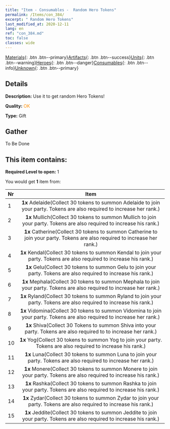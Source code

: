 ```yaml
---
title: "Item - Consumables -  Random Hero Tokens"
permalink: /Items/con_384/
excerpt: " Random Hero Tokens"
last_modified_at: 2020-12-11
lang: en
ref: "con_384.md"
toc: false
classes: wide
---
```

 [Materials](/Items/){: .btn .btn--primary}[Artifacts](/Items/Artifacts/){: .btn .btn--success}[Units](/Items/Units/){: .btn .btn--warning}[Heroes](/Items/Heroes/){: .btn .btn--danger}[Consumables](/Items/Consumables/){: .btn .btn--info}[Unknown](/Items/Unknown/){: .btn .btn--primary}

## Details
 **Description:** Use it to get random Hero Tokens!

 **Quality:** <span style="color: #FF8C00">OK</span>

 **Type:** Gift

## Gather

  To Be Done

## This item contains:

 **Required Level to open:** 1

 You would get **1** item  from:

  | Nr |      Item    |
  |:---|:------------:|
  | 1 |  **1x** Adelaide(Collect 30 tokens to summon Adelaide to join your party. Tokens are also required to increase her rank.) | 
  | 2 |  **1x** Mullich(Collect 30 tokens to summon Mullich to join your party. Tokens are also required to increase his rank.) | 
  | 3 |  **1x** Catherine(Collect 30 tokens to summon Catherine to join your party. Tokens are also required to increase her rank.) | 
  | 4 |  **1x** Kendal(Collect 30 tokens to summon Kendal to join your party. Tokens are also required to increase his rank.) | 
  | 5 |  **1x** Gelu(Collect 30 tokens to summon Gelu to join your party. Tokens are also required to increase his rank.) | 
  | 6 |  **1x** Mephala(Collect 30 tokens to summon Mephala to join your party. Tokens are also required to increase her rank.) | 
  | 7 |  **1x** Ryland(Collect 30 tokens to summon Ryland to join your party. Tokens are also required to increase his rank.) | 
  | 8 |  **1x** Vidomina(Collect 30 tokens to summon Vidomina to join your party. Tokens are also required to increase her rank.) | 
  | 9 |  **1x** Shiva(Collect 30 Tokens to summon Shiva into your party. Tokens are also required to to increase her rank.) | 
  | 10 |  **1x** Yog(Collect 30 tokens to summon Yog to join your party. Tokens are also required to increase his rank.) | 
  | 11 |  **1x** Luna(Collect 30 tokens to summon Luna to join your party. Tokens are also required to increase her rank.) | 
  | 12 |  **1x** Monere(Collect 30 tokens to summon Monere to join your party. Tokens are also required to increase his rank.) | 
  | 13 |  **1x** Rashka(Collect 30 tokens to summon Rashka to join your party. Tokens are also required to increase his rank.) | 
  | 14 |  **1x** Zydar(Collect 30 tokens to summon Zydar to join your party. Tokens are also required to increase his rank.) | 
  | 15 |  **1x** Jeddite(Collect 30 tokens to summon Jeddite to join your party. Tokens are also required to increase his rank.) | 
